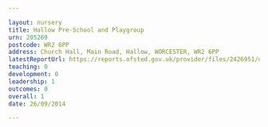 ```yaml
---

layout: nursery
title: Hallow Pre-School and Playgroup
urn: 205269
postcode: WR2 6PP
address: Church Hall, Main Road, Hallow, WORCESTER, WR2 6PP
latestReportUrl: https://reports.ofsted.gov.uk/provider/files/2426951/urn/205269.pdf
teaching: 0
development: 0
leadership: 1
outcomes: 0
overall: 1
date: 26/09/2014

---
```

